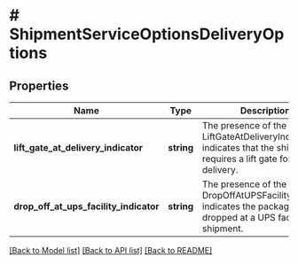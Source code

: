 # # ShipmentServiceOptionsDeliveryOptions

## Properties

Name | Type | Description | Notes
------------ | ------------- | ------------- | -------------
**lift_gate_at_delivery_indicator** | **string** | The presence of the tag LiftGateAtDeliveryIndicator indicates that the shipment requires a lift gate for delivery. | [optional]
**drop_off_at_ups_facility_indicator** | **string** | The presence of the tag DropOffAtUPSFacilityIndicator indicates the package will be dropped at a UPS facility for shipment. | [optional]

[[Back to Model list]](../../README.md#models) [[Back to API list]](../../README.md#endpoints) [[Back to README]](../../README.md)
